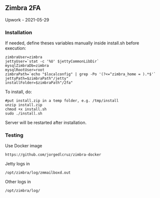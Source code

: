 ## Zimbra 2FA
 
Upwork - 2021-05-29

### Installation

If needed, define theses variables manually inside install.sh before execution:

	zimbraUser=zimbra
	jettyUser=`stat -c '%U' $jettyCommonLibDir`
	mysqlZimbraDb=zimbra
	mysqlRootUser=root
	zimbraPath=`echo "$localconfig" | grep -Po '(?<=^zimbra_home = ).*$'`
	jettyPath=$zimbraPath"/jetty"
	installFolder=$zimbraPath"/2fa"

To install, do:

	#put install.zip in a temp folder, e.g. /tmp/install
	unzip install.zip
	chmod +x install.sh
	sudo ./install.sh

Server will be restarted after installation.
### Testing

Use Docker image
	
	https://github.com/jorgedlcruz/zimbra-docker

Jetty logs in

	/opt/zimbra/log/zmmailboxd.out

Other logs in
	
	/opt/zimbra/log/
